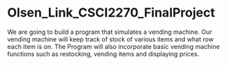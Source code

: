 # Olsen_Link_CSCI2270_FinalProject
We are going to build a program that simulates a vending machine.
Our vending machine will keep track of stock of various items and what row each item is on.
The Program will also incorporate basic vending machine functions such as restocking, vending items and displaying prices. 
